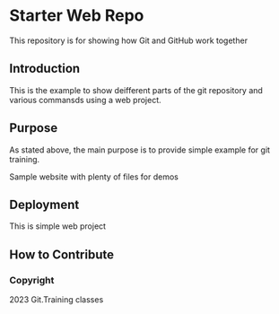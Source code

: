 # Starter Web Repo

This repository is for showing how Git and GitHub work together 

## Introduction

This is the example to show deifferent parts of the git repository and various commansds using a web project.

## Purpose

As stated above, the main purpose is to provide  simple example for git training.  

Sample website with plenty of files for demos

## Deployment

This is simple  web project 

## How to Contribute


### Copyright

2023 Git.Training classes

